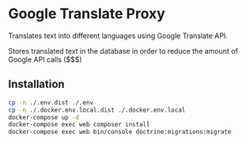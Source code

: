 # Google Translate Proxy

Translates text into different languages using Google Translate API.

Stores translated text in the database in order to reduce the amount of Google API calls ($$$)  

## Installation

```bash
cp -n ./.env.dist ./.env
cp -n ./.docker.env.local.dist ./.docker.env.local
docker-compose up -d
docker-compose exec web composer install
docker-compose exec web bin/console doctrine:migrations:migrate
```
